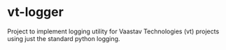 # vt-logger
Project to implement logging utility for Vaastav Technologies (vt) projects using just the standard python logging.
